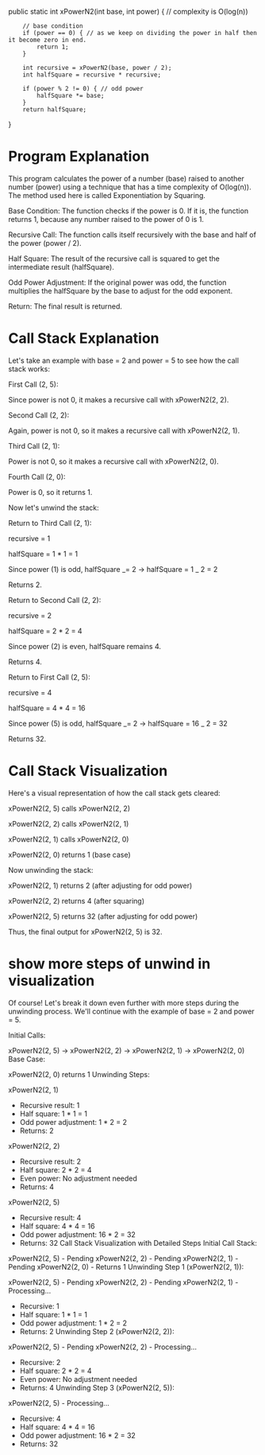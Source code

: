 public static int xPowerN2(int base, int power) { // complexity is O(log(n))

        // base condition
        if (power == 0) { // as we keep on dividing the power in half then it become zero in end.
            return 1;
        }

        int recursive = xPowerN2(base, power / 2);
        int halfSquare = recursive * recursive;

        if (power % 2 != 0) { // odd power
            halfSquare *= base;
        }
        return halfSquare;

}

# Program Explanation

This program calculates the power of a number (base) raised to another number (power) using a technique that has a time complexity of O(log(n)). The method used here is called Exponentiation by Squaring.

Base Condition: The function checks if the power is 0. If it is, the function returns 1, because any number raised to the power of 0 is 1.

Recursive Call: The function calls itself recursively with the base and half of the power (power / 2).

Half Square: The result of the recursive call is squared to get the intermediate result (halfSquare).

Odd Power Adjustment: If the original power was odd, the function multiplies the halfSquare by the base to adjust for the odd exponent.

Return: The final result is returned.

# Call Stack Explanation

Let's take an example with base = 2 and power = 5 to see how the call stack works:

First Call (2, 5):

Since power is not 0, it makes a recursive call with xPowerN2(2, 2).

Second Call (2, 2):

Again, power is not 0, so it makes a recursive call with xPowerN2(2, 1).

Third Call (2, 1):

Power is not 0, so it makes a recursive call with xPowerN2(2, 0).

Fourth Call (2, 0):

Power is 0, so it returns 1.

Now let's unwind the stack:

Return to Third Call (2, 1):

recursive = 1

halfSquare = 1 \* 1 = 1

Since power (1) is odd, halfSquare _= 2 → halfSquare = 1 _ 2 = 2

Returns 2.

Return to Second Call (2, 2):

recursive = 2

halfSquare = 2 \* 2 = 4

Since power (2) is even, halfSquare remains 4.

Returns 4.

Return to First Call (2, 5):

recursive = 4

halfSquare = 4 \* 4 = 16

Since power (5) is odd, halfSquare _= 2 → halfSquare = 16 _ 2 = 32

Returns 32.

# Call Stack Visualization

Here's a visual representation of how the call stack gets cleared:

xPowerN2(2, 5) calls xPowerN2(2, 2)

xPowerN2(2, 2) calls xPowerN2(2, 1)

xPowerN2(2, 1) calls xPowerN2(2, 0)

xPowerN2(2, 0) returns 1 (base case)

Now unwinding the stack:

xPowerN2(2, 1) returns 2 (after adjusting for odd power)

xPowerN2(2, 2) returns 4 (after squaring)

xPowerN2(2, 5) returns 32 (after adjusting for odd power)

Thus, the final output for xPowerN2(2, 5) is 32.

# show more steps of unwind in visualization

Of course! Let's break it down even further with more steps during the unwinding process. We'll continue with the example of base = 2 and power = 5.

Initial Calls:

xPowerN2(2, 5) -> xPowerN2(2, 2) -> xPowerN2(2, 1) -> xPowerN2(2, 0)
Base Case:

xPowerN2(2, 0) returns 1
Unwinding Steps:

xPowerN2(2, 1)

- Recursive result: 1
- Half square: 1 \* 1 = 1
- Odd power adjustment: 1 \* 2 = 2
- Returns: 2

xPowerN2(2, 2)

- Recursive result: 2
- Half square: 2 \* 2 = 4
- Even power: No adjustment needed
- Returns: 4

xPowerN2(2, 5)

- Recursive result: 4
- Half square: 4 \* 4 = 16
- Odd power adjustment: 16 \* 2 = 32
- Returns: 32
  Call Stack Visualization with Detailed Steps
  Initial Call Stack:

xPowerN2(2, 5) - Pending
xPowerN2(2, 2) - Pending
xPowerN2(2, 1) - Pending
xPowerN2(2, 0) - Returns 1
Unwinding Step 1 (xPowerN2(2, 1)):

xPowerN2(2, 5) - Pending
xPowerN2(2, 2) - Pending
xPowerN2(2, 1) - Processing...

- Recursive: 1
- Half square: 1 \* 1 = 1
- Odd power adjustment: 1 \* 2 = 2
- Returns: 2
  Unwinding Step 2 (xPowerN2(2, 2)):

xPowerN2(2, 5) - Pending
xPowerN2(2, 2) - Processing...

- Recursive: 2
- Half square: 2 \* 2 = 4
- Even power: No adjustment needed
- Returns: 4
  Unwinding Step 3 (xPowerN2(2, 5)):

xPowerN2(2, 5) - Processing...

- Recursive: 4
- Half square: 4 \* 4 = 16
- Odd power adjustment: 16 \* 2 = 32
- Returns: 32
